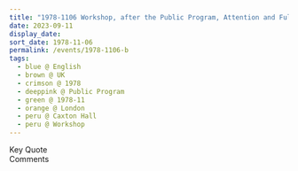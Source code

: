 ```yaml
---
title: "1978-1106 Workshop, after the Public Program, Attention and Fulfillment, Caxton Hall, 10 Caxton Street, Westminster, London, UK (likely)"
date: 2023-09-11
display_date: 
sort_date: 1978-11-06
permalink: /events/1978-1106-b
tags:
  - blue @ English
  - brown @ UK
  - crimson @ 1978
  - deeppink @ Public Program
  - green @ 1978-11
  - orange @ London
  - peru @ Caxton Hall
  - peru @ Workshop  
---
```


<wave-list>
  <list-title color="green" width="75">Key Quote</list-title>
  <list-item color="BlanchedAlmond"  width="200"></list-item>
  <list-item color="Lavender"></list-item>
  <list-item color="BlanchedAlmond"></list-item>
</wave-list>

<br>

<wave-list>
  <list-title color="green" width="75">Comments</list-title>
  <list-item color="BlanchedAlmond"  width="200"></list-item>
  <list-item color="Lavender"></list-item>
  <list-item color="BlanchedAlmond"></list-item>
</wave-list>